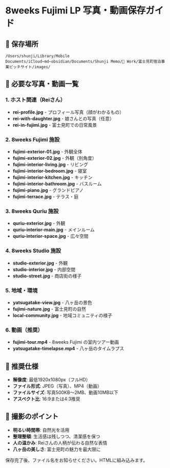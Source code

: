 # 8weeks Fujimi LP 写真・動画保存ガイド

## 📁 保存場所
```
/Users/shunji/Library/Mobile Documents/iCloud~md~obsidian/Documents/Shunji Memo/🏢 Work/富士見町宿泊事業ピッチサイト/images/
```

## 📸 必要な写真・動画一覧

### 1. ホスト関連（Reiさん）
- **rei-profile.jpg** - プロフィール写真（顔がわかるもの）
- **rei-with-daughter.jpg** - 娘さんとの写真（任意）
- **rei-in-fujimi.jpg** - 富士見町での日常風景

### 2. 8weeks Fujimi 施設
- **fujimi-exterior-01.jpg** - 外観全体
- **fujimi-exterior-02.jpg** - 外観（別角度）
- **fujimi-interior-living.jpg** - リビング
- **fujimi-interior-bedroom.jpg** - 寝室
- **fujimi-interior-kitchen.jpg** - キッチン
- **fujimi-interior-bathroom.jpg** - バスルーム
- **fujimi-piano.jpg** - グランドピアノ
- **fujimi-terrace.jpg** - テラス・庭

### 3. 8weeks Quriu 施設
- **quriu-exterior.jpg** - 外観
- **quriu-interior-main.jpg** - メインルーム
- **quriu-interior-space.jpg** - 広々空間

### 4. 8weeks Studio 施設
- **studio-exterior.jpg** - 外観
- **studio-interior.jpg** - 内部空間
- **studio-street.jpg** - 商店街の様子

### 5. 地域・環境
- **yatsugatake-view.jpg** - 八ヶ岳の景色
- **fujimi-nature.jpg** - 富士見町の自然
- **local-community.jpg** - 地域コミュニティの様子

### 6. 動画（推奨）
- **fujimi-tour.mp4** - 8weeks Fujimi の室内ツアー動画
- **yatsugatake-timelapse.mp4** - 八ヶ岳のタイムラプス

## 📐 推奨仕様
- **解像度**: 最低1920x1080px（フルHD）
- **ファイル形式**: JPEG（写真）、MP4（動画）
- **ファイルサイズ**: 写真500KB〜2MB、動画10MB以下
- **アスペクト比**: 16:9または4:3推奨

## 🎨 撮影のポイント
- **明るい時間帯**: 自然光を活用
- **整理整頓**: 生活感は残しつつ、清潔感を保つ
- **人の温かみ**: Reiさんの人柄が伝わる自然な表情
- **八ヶ岳の美しさ**: 富士見町の魅力を最大限に

保存完了後、ファイル名をお知らせください。HTMLに組み込みます。